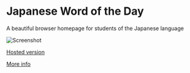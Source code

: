 # Japanese Word of the Day

A beautiful browser homepage for students of the Japanese language

![Screenshot](http://bloomingbridges.co.uk/portfolio/jwotd/barebones.png)

[Hosted version](http://bloomingbridges.github.io/JWOTD/index.html)

[More info](http://bloomingbridges.co.uk/portfolio/jwotd/index.html)
